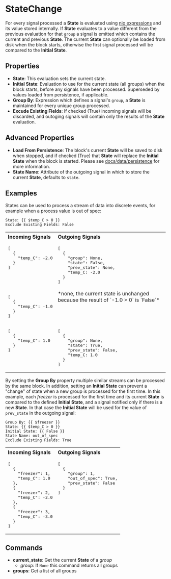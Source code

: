 StateChange
===========
For every signal processed a **State** is evaluated using [nio expressions](https://docs.n.io/blocks/expressions.html) and its value stored internally. If **State** evaluates to a value different from the previous evaluation for that `group` a signal is emitted which contains the current and previous **State**. The current **State** can optionally be loaded from disk when the block starts, otherwise the first signal processed will be compared to the **Initial State**.

Properties
----------
- **State**: This evaluation sets the current state.
- **Initial State**: Evaluation to use for the current state (all groups) when the block starts, before any signals have been processed. Superseded by values loaded from persistence, if applicable.
- **Group By**: Expression which defines a signal's `group`, a **State** is maintained for every unique group processed.
- **Excude Existing Fields**: If checked (True) incoming signals will be discarded, and outoging signals will contain only the results of the **State** evaluation.

Advanced Properties
-------------------
- **Load From Persistence**: The block's current **State** will be saved to disk when stopped, and if checked (True) that **State** will replace the **Initial State** when the block is started. Please see [docs/data/persistence](https://docs.n.io/data/persistence.html) for more information.
- **State Name**: Attribute of the outgoing signal in which to store the current **State**, defaults to `state`.

Examples
--------
States can be used to process a stream of data into discrete events, for example when a process value is out of spec:

```
State: {{ $temp_C > 0 }}
Exclude Existing Fields: False
```
<table width=100%>
<tr valign="top">
<th align="left">Incoming Signals</th>
<th align="left">Outgoing Signals</th>
</tr>
<tr valign="top">
<td>
<pre>
[
  {
    "temp_C": -2.0
  }
]
</pre>
</td>
<td>
<pre>
[
  {
    "group": None,
    "state": False,
    "prev_state": None,
    "temp_C: -2.0
  }
]
</pre>
</td>
</tr>
<tr valign="top">
<td>
<pre>
[
  {
    "temp_C": -1.0
  }
]
</pre>
</td>
<td>
*none, the current state is unchanged because the result of `-1.0 > 0` is `False`*
</td>
</tr>
<tr valign="top">
<td>
<pre>
[
  {
    "temp_C": 1.0
  }
]
</pre>
</td>
<td>
<pre>
[
  {
    "group": None,
    "state": True,
    "prev_state": False,
    "temp_C: 1.0
  }
]
</pre>
</td>
</tr>
</table>

By setting the **Group By** property multiple similar streams can be processed by the same block. In addition, setting an **Initial State** can prevent a "change" of state when a new group is processed for the first time. In this example, each *freezer* is processed for the first time and its current **State** is compared to the defined **Initial State**, and a signal notified only if there is a new **State**. In that case the **Initial State** will be used for the value of `prev_state` in the outgoing signal:

```
Group By: {{ $freezer }}
State: {{ $temp_C > 0 }}
Initial State: {{ False }}
State Name: out_of_spec
Exclude Existing Fields: True
```
<table width=100%>
<tr valign="top">
<th align="left">Incoming Signals</th>
<th align="left">Outgoing Signals</th>
</tr>
<tr valign="top">
<td>
<pre>
[
  {
    "freezer": 1,
    "temp_C": 1.0
  },
  {
    "freezer": 2,
    "temp_C": -2.0
  },
  {
    "freezer": 3,
    "temp_C": -3.0
  }
]
</pre>
</td>
<td>
<pre>
[
  {
    "group": 1,
    "out_of_spec": True,
    "prev_state": False
  }
]
</pre>
</td>
</tr>
</table>

Commands
--------
- **current_state**: Get the current **State** of a *group*
  - *group*: If `None` this command returns all groups
- **groups**: Get a list of all groups
